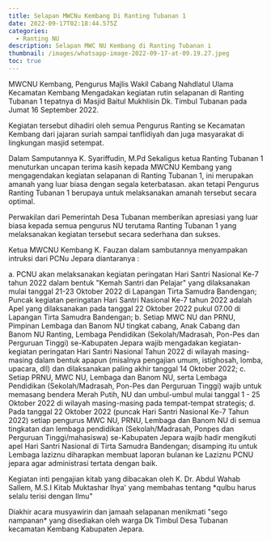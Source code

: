 ```yaml
---
title: Selapan MWCNu Kembang Di Ranting Tubanan 1
date: 2022-09-17T02:18:44.575Z
categories:
  - Ranting NU
description: Selapan MWC NU Kembang di Ranting Tubanan i
thumbnail: /images/whatsapp-image-2022-09-17-at-09.19.27.jpeg
toc: true
---
```

M﻿WCNU Kembang, Pengurus Majlis Wakil Cabang Nahdlatul Ulama Kecamatan Kembang Mengadakan kegiatan rutin selapanan di Ranting Tubanan 1 tepatnya di Masjid Baitul Mukhlisin Dk. Timbul Tubanan pada Jumat 16 September 2022.

K﻿egiatan tersebut dihadiri oleh semua Pengurus Ranting se Kecamatan Kembang dari jajaran suriah sampai tanflidiyah dan juga masyarakat di lingkungan masjid setempat.

D﻿alam Samputannya K. Syariffudin, M.Pd Sekaligus ketua Ranting Tubanan 1 menuturkan uncapan terima kasih kepada MWCNU Kembang yang mengagendakan kegiatan selapanan di Ranting Tubanan 1, ini merupakan amanah yang luar biasa dengan segala keterbatasan. akan tetapi Pengurus Ranting Tubanan 1 berupaya untuk melaksanakan amanah tersebut secara optimal.

P﻿erwakilan dari Pemerintah Desa Tubanan memberikan apresiasi yang luar biasa kepada semua pengurus NU terutama Ranting Tubanan 1 yang melaksanakan kegiatan tersebut secara sederhana dan sukses.

K﻿etua MWCNU Kembang K. Fauzan dalam sambutannya menyampakan intruksi dari PCNu Jepara diantaranya :

a. PCNU akan melaksanakan kegiatan peringatan Hari Santri Nasional Ke-7 tahun 2022 dalam bentuk "Kemah Santri dan Pelajar" yang dilaksanakan mulai tanggal 21-23 Oktober 2022 di Lapangan Tirta Samudra Bandengan;
Puncak kegiatan peringatan Hari Santri Nasional Ke-7 tahun 2022 adalah Apel yang dilaksanakan pada tanggal 22 Oktober 2022 pukul 07.00 di Lapangan Tirta Samudra Bandengan;
b. Setiap MWC NU dan PRNU, Pimpinan Lembaga dan Banom NU tingkat cabang, Anak Cabang dan Banom NU Ranting, Lembaga Pendidikan (Sekolah/Madrasah, Pon-Pes dan Perguruan Tinggi) se-Kabupaten Jepara wajib  mengadakan kegiatan-kegiatan peringatan Hari Santri Nasional Tahun 2022 di wilayah masing-masing dalam bentuk apapun (misalnya pengajian umum, istighosah, lomba, upacara, dll) dan dilaksanakan paling akhir tanggal 14 Oktober 2022;
c. Setiap PRNU, MWC NU, Lembaga dan Banom NU, serta Lembaga Pendidikan (Sekolah/Madrasah, Pon-Pes dan Perguruan Tinggi) wajib untuk memasang bendera Merah Putih, NU dan umbul-umbul mulai tanggal 1 - 25 Oktober 2022 di wilayah masing-masing pada tempat-tempat strategis;
d. Pada tanggal 22 Oktober 2022 (puncak Hari Santri Nasional Ke-7 Tahun 2022) setiap pengurus MWC NU, PRNU, Lembaga dan Banom NU di semua tingkatan dan lembaga pendidikan (Sekolah/Madrasah, Ponpes dan Perguruan Tinggi/mahasiswa) se-Kabupaten Jepara wajib hadir mengikuti apel Hari Santri Nasional di Tirta Samudra Bandengan; 
disamping itu untuk Lembaga laziznu diharapkan membuat laporan bulanan ke Laziznu PCNU jepara agar administrasi tertata dengan baik.

K﻿egiatan inti pengajian kitab yang dibacakan oleh K. Dr. Abdul Wahab Sallem, M.S.I  Kitab Muktashar Ihya' yang membahas tentang *qulbu harus selalu terisi dengan Ilmu" 

D﻿iakhir acara musyawirin dan jamaah selapanan menikmati "sego nampanan* yang disediakan oleh warga Dk Timbul Desa Tubanan kecamatan Kembang Kabupaten Jepara.